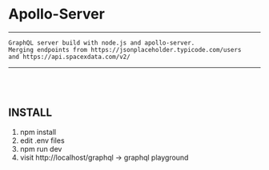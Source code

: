 <br/>
<br/>

# Apollo-Server

---

```
GraphQL server build with node.js and apollo-server.
Merging endpoints from https://jsonplaceholder.typicode.com/users
and https://api.spacexdata.com/v2/
```

---

<br/>
<br/>

## INSTALL

1. npm install
2. edit .env files
3. npm run dev
4. visit http://localhost/graphql -> graphql playground
